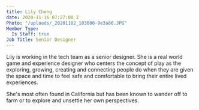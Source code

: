 ```yaml
---
title: Lily Cheng
date: 2020-11-16 07:27:00 Z
Photo: "/uploads/_20201102_103000-9e3a86.JPG"
Member Type:
  Is Staff: true
Job Title: Senior Designer
---
```


Lily is working in the tech team as a senior designer. She is a real world game and experience designer who centers the concept of play as the exploring, growing, creating and connecting people do when they are given the space and time to feel safe and comfortable to bring their entire lived experiences.  

She's most often found in California but has been known to wander off to farm or to explore and unsettle her own perspectives. 